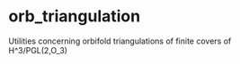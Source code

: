 # orb_triangulation
Utilities concerning orbifold triangulations of finite covers of H^3/PGL(2,O_3)
